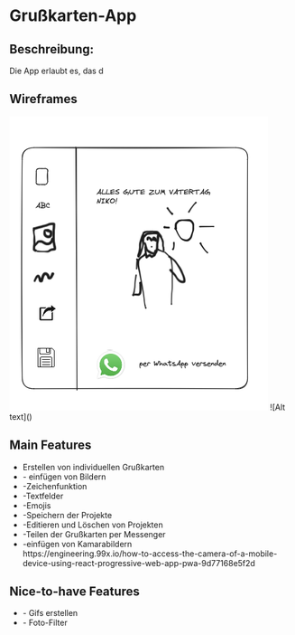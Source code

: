 <h1>Grußkarten-App</h1>

<h2>Beschreibung:</h2>

Die App erlaubt es, das d

<h2>Wireframes</h2>
<img src="Bildschirmfoto 2024-01-16 um 10.51.20.png">
![Alt text](<Bildschirmfoto 2024-01-16 um 10.51.20.png>)

<h2>Main Features</h2>
<ul>
<li>Erstellen von individuellen Grußkarten</li>
    <li>- einfügen von Bildern</li>
    <li>-Zeichenfunktion</li>
    <li>-Textfelder</li>
    <li>-Emojis</li>
<li>-Speichern der Projekte
<li>-Editieren und Löschen von Projekten</li>
<li>-Teilen der Grußkarten per Messenger</li>
<li>-einfügen von Kamarabildern</li>
https://engineering.99x.io/how-to-access-the-camera-of-a-mobile-device-using-react-progressive-web-app-pwa-9d77168e5f2d
</ul>

<h2>Nice-to-have Features</h2>
<ul>
<li>- Gifs erstellen</li>
<li>- Foto-Filter</li>
</ul>
